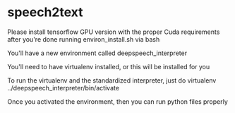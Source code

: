 # speech2text

Please install tensorflow GPU version with the proper Cuda requirements after you're done running environ_install.sh via bash

You'll have a new environment called deepspeech_interpreter

You'll need to have virtualenv installed, or this will be installed for you

To run the virtualenv and the standardized interpreter, just do virtualenv ../deepspeech_interpreter/bin/activate

Once you activated the environment, then you can run python files properly